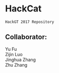 # HackCat
    HackGT 2017 Repository

## Collaborator:
Yu Fu <br />
Zijin Luo <br />
Jinghua Zhang <br />
Zhu Zhang <br />